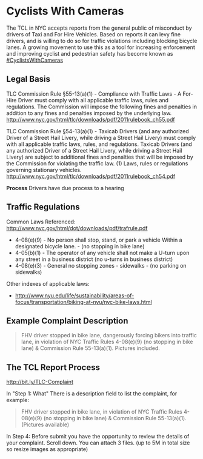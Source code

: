 # Cyclists With Cameras

The TCL in NYC accepts reports from the general public of misconduct by drivers of Taxi and For Hire Vehicles. Based on reports it can levy fine drivers, and is willing to do so for traffic violations including blocking bicycle lanes. A growing movement to use this as a tool for increasing enforcement and improving cyclist and pedestrian safety has become known as [#CyclistsWithCameras](https://twitter.com/hashtag/CyclistswithCameras?src=hash)

## Legal Basis

TLC Commission Rule §55-13(a)(1) - Compliance with Traffic Laws - A For-Hire Driver must comply with all
applicable traffic laws, rules and regulations. The Commission will impose the
following fines and penalties in addition to any fines and penalties imposed by the
underlying law. http://www.nyc.gov/html/tlc/downloads/pdf/2011rulebook_ch55.pdf

TLC Commission Rule §54-13(a)(1) - Taxicab Drivers (and any authorized Driver of a
Street Hail Livery, while driving a Street Hail Livery) must comply with all
applicable traffic laws, rules, and regulations. Taxicab Drivers (and any
authorized Driver of a Street Hail Livery, while driving a Street Hail Livery) are
subject to additional fines and penalties that will be imposed by the Commission
for violating the traffic law. (1) Laws, rules or regulations governing stationary vehicles.  http://www.nyc.gov/html/tlc/downloads/pdf/2011rulebook_ch54.pdf

**Process** Drivers have due process to a hearing 

## Traffic Regulations

Common Laws Referenced: http://www.nyc.gov/html/dot/downloads/pdf/trafrule.pdf

* 4-08(e)(9) - No person shall stop, stand, or park a vehicle Within a designated bicycle lane. - (no stopping in bike lane) 
* 4-05(b)(1) - The operator of any vehicle shall not make a U-turn upon any street in a business district (no u-turns in business district)
* 4-08(e)(3) - General no stopping zones - sidewalks - (no parking on sidewalks)

Other indexes of applicable laws:

* http://www.nyu.edu/life/sustainability/areas-of-focus/transportation/biking-at-nyu/nyc-bike-laws.html

## Example Complaint Description

> FHV driver stopped in bike lane, dangerously forcing bikers into traffic lane, in violation of NYC Traffic Rules 4-08(e)(9) (no stopping in bike lane) & Commission Rule 55-13(a)(1). Pictures included.

## The TCL Report Process

http://bit.ly/TLC-Complaint

In "Step 1: What" There is a description field to list the complaint, for example:

> FHV driver stopped in bike lane, in violation of NYC Traffic Rules 4-08(e)(9) (no stopping in bike lane) & Commission Rule 55-13(a)(1). (Pictures available)

In Step 4: Before submit you have the opportunity to review the details of your complaint. Scroll down. You can attach 3 files. (up to 5M in total size so resize images as appropriate)

